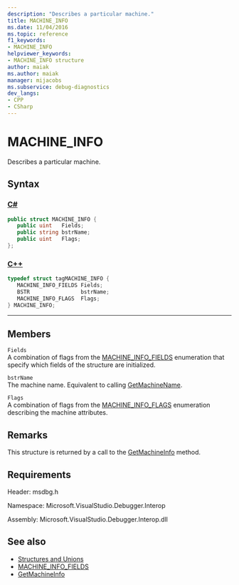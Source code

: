 ```yaml
---
description: "Describes a particular machine."
title: MACHINE_INFO
ms.date: 11/04/2016
ms.topic: reference
f1_keywords:
- MACHINE_INFO
helpviewer_keywords:
- MACHINE_INFO structure
author: maiak
ms.author: maiak
manager: mijacobs
ms.subservice: debug-diagnostics
dev_langs:
- CPP
- CSharp
---
```

# MACHINE_INFO

Describes a particular machine.

## Syntax

### [C#](#tab/csharp)
```csharp
public struct MACHINE_INFO { 
   public uint   Fields;
   public string bstrName;
   public uint   Flags;
};
```
### [C++](#tab/cpp)
```cpp
typedef struct tagMACHINE_INFO { 
   MACHINE_INFO_FIELDS Fields;
   BSTR                bstrName;
   MACHINE_INFO_FLAGS  Flags;
} MACHINE_INFO;
```
---

## Members
 `Fields`\
 A combination of flags from the [MACHINE_INFO_FIELDS](../../../extensibility/debugger/reference/machine-info-fields.md) enumeration that specify which fields of the structure are initialized.

 `bstrName`\
 The machine name. Equivalent to calling [GetMachineName](../../../extensibility/debugger/reference/idebugcoreserver2-getmachinename.md).

 `Flags`\
 A combination of flags from the [MACHINE_INFO_FLAGS](../../../extensibility/debugger/reference/machine-info-flags.md) enumeration describing the machine attributes.

## Remarks
 This structure is returned by a call to the [GetMachineInfo](../../../extensibility/debugger/reference/idebugcoreserver2-getmachineinfo.md) method.

## Requirements
 Header: msdbg.h

 Namespace: Microsoft.VisualStudio.Debugger.Interop

 Assembly: Microsoft.VisualStudio.Debugger.Interop.dll

## See also
- [Structures and Unions](../../../extensibility/debugger/reference/structures-and-unions.md)
- [MACHINE_INFO_FIELDS](../../../extensibility/debugger/reference/machine-info-fields.md)
- [GetMachineInfo](../../../extensibility/debugger/reference/idebugcoreserver2-getmachineinfo.md)
